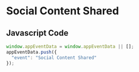 # Social Content Shared

### 

## Javascript Code
```js
window.appEventData = window.appEventData || [];
appEventData.push({
  "event": "Social Content Shared"
});
```







